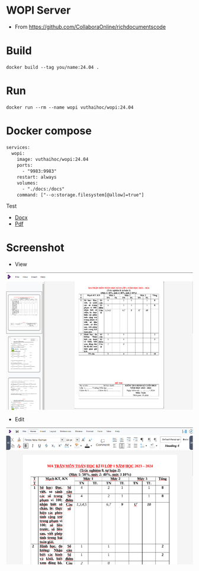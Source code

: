 # WOPI Server

- From https://github.com/CollaboraOnline/richdocumentscode

# Build

    docker build --tag you/name:24.04 .

# Run

    docker run --rm --name wopi vuthaihoc/wopi:24.04

# Docker compose

    services:
      wopi:
        image: vuthaihoc/wopi:24.04
        ports:
          - "9983:9983"
        restart: always
        volumes:
          - "./docs:/docs"
        command: ["--o:storage.filesystem[@allow]=true"]

Test

- [Docx](http://localhost:9983/browser/dist/cool.html?file_path=file:///docs/demo.docx&permission=readonly)
- [Pdf](http://localhost:9983/browser/dist/cool.html?file_path=file:///docs/demo.pdf&permission=readonly)

# Screenshot

- View

![View](view.png)

- Edit

![Edit](edit.png)
